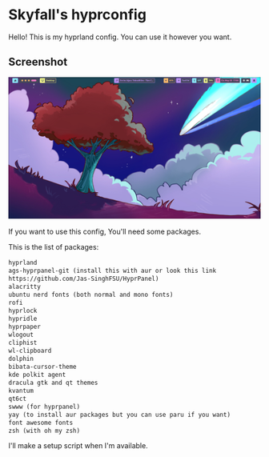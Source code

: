 # Skyfall's hyprconfig

Hello! This is my hyprland config. You can use it however you want. 

## Screenshot

![Screenshot](screenshot.png)

If you want to use this config, You'll need some packages.

This is the list of packages:

```
hyprland
ags-hyprpanel-git (install this with aur or look this link https://github.com/Jas-SinghFSU/HyprPanel)
alacritty
ubuntu nerd fonts (both normal and mono fonts)
rofi
hyprlock
hypridle
hyprpaper
wlogout
cliphist
wl-clipboard
dolphin
bibata-cursor-theme
kde polkit agent
dracula gtk and qt themes
kvantum
qt6ct 
swww (for hyprpanel)
yay (to install aur packages but you can use paru if you want)
font awesome fonts
zsh (with oh my zsh)
```

I'll make a setup script when I'm available.
